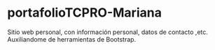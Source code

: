 # portafolioTCPRO-Mariana
Sitio web personal, con información personal, datos de contacto ,etc. 
Auxiliandome de herramientas de Bootstrap.
